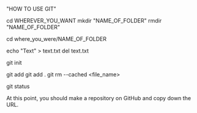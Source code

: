 "HOW TO USE GIT"

<!-- Make a folder -->
cd WHEREVER_YOU_WANT
mkdir "NAME_OF_FOLDER"
rmdir "NAME_OF_FOLDER" 

<!-- Go into folder -->
cd where_you_were/NAME_OF_FOLDER

<!-- Put/write code files inside the folder -->
echo "Text" > text.txt
del text.txt

<!-- Initialize Git -->
git init

<!-- Add stuff to be committed -->
git add
git add . <!-- Adds everything in your current directory-->
git rm --cached <file_name> <!-- Removes files from the "to be added pile" -->

git status <!-- Tells you what files are in add + commit + differences? -->

<!-- Make a repo on GitHub from your computer terminal (is this possible?) -->

At this point, you should make a repository on GitHub and copy down the URL. 

